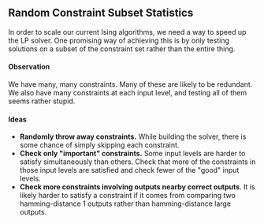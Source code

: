 ## Random Constraint Subset Statistics

In order to scale our current Ising algorithms, we need a way to speed up the LP solver. One promising way of achieving this is by only testing solutions on a subset of the constraint set rather than the entire thing.

#### Observation

We have many, many constraints. Many of these are likely to be redundant. We also have many constraints at each input level, and testing all of them seems rather stupid.

#### Ideas

- **Randomly throw away constraints.** While building the solver, there is some chance of simply skipping each constraint.
- **Check only "important" constraints.** Some input levels are harder to satisfy simultaneously than others. Check that more of the constraints in those input levels are satisfied and check fewer of the "good" input levels.
- **Check more constraints involving outputs nearby correct outputs**. It is likely harder to satisfy a constraint if it comes from comparing two hamming-distance 1 outputs rather than hamming-distance large outputs. 